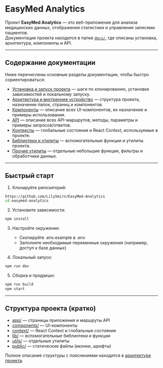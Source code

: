 # EasyMed Analytics

Проект **EasyMed Analytics** — это веб-приложение для анализа медицинских данных, отображения статистики и управления записями пациентов.  
Документация проекта находится в папке [`docs/`](./docs), где описаны установка, архитектура, компоненты и API.

---

## Содержание документации

Ниже перечислены основные разделы документации, чтобы быстро сориентироваться:

- [Установка и запуск проекта](./docs/setup.md) — шаги по клонированию, установке зависимостей и локальному запуску.
- [Архитектура и внутреннее устройство](./docs/architecture.md) — структура проекта, назначение папок, страниц и компонентов.
- [Компоненты](./docs/components.md) — описание всех UI-компонентов, их назначение и примеры использования.
- [API](./docs/api.md) — описание всех API-маршрутов, методы, параметры и примеры запросов/ответов.
- [Контексты](./docs/context.md) — глобальные состояния и React Context, используемые в проекте.
- [Библиотеки и утилиты](./docs/lib.md) — вспомогательные функции и утилиты проекта.
- [Прочие утилиты](./docs/utils.md) — отдельные небольшие функции, фильтры и обработчики данных.

---

## Быстрый старт

1. Клонируйте репозиторий:
```bash
https://github.com/LilySmirn/EasyMed-Analytics
cd easymed-analytics
```

2. Установите зависимости:
```bash
npm install
```

3. Настройте окружение:
   - Скопируйте .env.example в .env 
   - Заполните необходимые переменные окружения (например, доступ к базе данных)

4. Локальный запуск:
```bash
npm run dev
```

5. Сборка и продакшн:
```bash
npm run build
npm start
```

---

## Структура проекта (кратко)
- [app/](./src/app) — страницы приложения и маршруты API
- [components/](./src/components) — UI-компоненты
- [context/](./src/context) — React Context и глобальные состояния
- [lib/](./src/lib) — вспомогательные библиотеки и функции
- [utils/](./src/utils) — отдельные утилиты
- [public/](./public) — статические файлы (иконки, шрифты)

Полное описание структуры с пояснениями находится в [архитектуре проекта](./docs/architecture.md).
